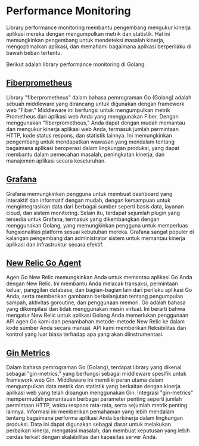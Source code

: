 # Performance Monitoring

Library performance monitoring membantu pengembang mengukur kinerja aplikasi mereka dengan mengumpulkan metrik dan statistik.
Hal ini memungkinkan pengembang untuk mendeteksi masalah kinerja, mengoptimalkan aplikasi, dan memahami bagaimana aplikasi
berperilaku di bawah beban tertentu.

Berikut adalah library performance monitoring di Golang:

## [Fiberprometheus](https://github.com/ansrivas/fiberprometheus)

Library "fiberprometheus" dalam bahasa pemrograman Go (Golang) adalah sebuah middleware yang dirancang untuk digunakan dengan 
framework web "Fiber." Middleware ini berfungsi untuk mengumpulkan metrik Prometheus dari aplikasi web Anda yang menggunakan 
Fiber. Dengan menggunakan "fiberprometheus," Anda dapat dengan mudah memantau dan mengukur kinerja aplikasi web Anda, termasuk 
jumlah permintaan HTTP, kode status respons, dan statistik lainnya. Ini memungkinkan pengembang untuk mendapatkan wawasan 
yang mendalam tentang bagaimana aplikasi beroperasi dalam lingkungan produksi, yang dapat membantu dalam pemecahan masalah, 
peningkatan kinerja, dan manajemen aplikasi secara keseluruhan.

## [Grafana](https://github.com/grafana/grafana-api-golang-client)

Grafana memungkinkan pengguna untuk membuat dashboard yang interaktif dan informatif dengan mudah, dengan kemampuan untuk 
mengintegrasikan data dari berbagai sumber seperti basis data, layanan cloud, dan sistem monitoring. Selain itu, terdapat 
sejumlah plugin yang tersedia untuk Grafana, termasuk yang dikembangkan dengan menggunakan Golang, yang memungkinkan pengguna 
untuk memperluas fungsionalitas platform sesuai kebutuhan mereka. Grafana sangat populer di kalangan pengembang dan administrator 
sistem untuk memantau kinerja aplikasi dan infrastruktur secara efektif.

## [New Relic Go Agent](https://github.com/newrelic/go-agent)

Agen Go New Relic memungkinkan Anda untuk memantau aplikasi Go Anda dengan New Relic. Ini membantu Anda melacak transaksi, 
permintaan keluar, panggilan database, dan bagian-bagian lain dari perilaku aplikasi Go Anda, serta memberikan gambaran 
berkelanjutan tentang pengumpulan sampah, aktivitas goroutine, dan penggunaan memori. Go adalah bahasa yang dikompilasi dan 
tidak menggunakan mesin virtual. Ini berarti bahwa mengatur New Relic untuk aplikasi Golang Anda memerlukan penggunaan API 
agen Go kami dan penambahan metode-metode New Relic ke dalam kode sumber Anda secara manual. API kami memberikan fleksibilitas 
dan kontrol yang luar biasa terhadap apa yang akan diinstrumentasi.

## [Gin Metrics](https://github.com/penglongli/gin-metrics)

Dalam bahasa pemrograman Go (Golang), terdapat library yang dikenal sebagai "gin-metrics," yang berfungsi sebagai middleware 
spesifik untuk framework web Gin. Middleware ini memiliki peran utama dalam mengumpulkan data metrik dan statistik yang berkaitan 
dengan kinerja aplikasi web yang telah dibangun menggunakan Gin. Integrasi "gin-metrics" mempermudah pemantauan berbagai 
parameter penting seperti jumlah permintaan HTTP, waktu respons rata-rata, serta sejumlah metrik penting lainnya. Informasi 
ini memberikan pemahaman yang lebih mendalam tentang bagaimana performa aplikasi Anda berkinerja dalam lingkungan produksi. 
Data ini dapat digunakan sebagai dasar untuk melakukan perbaikan kinerja, mengatasi masalah, dan membuat keputusan yang lebih 
cerdas terkait dengan skalabilitas dan kapasitas server Anda.




